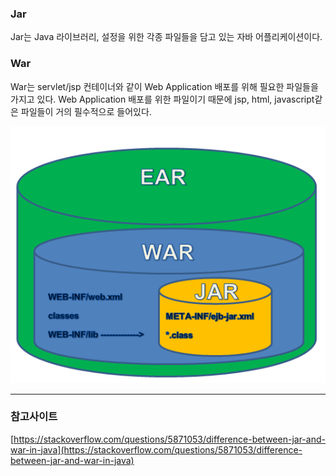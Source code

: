 ### Jar
Jar는 Java 라이브러리, 설정을 위한 각종 파일들을 담고 있는 자바 어플리케이션이다.

### War
War는 servlet/jsp 컨테이너와 같이 Web Application 배포를 위해 필요한 파일들을 가지고 있다. 
Web Application 배포를 위한 파일이기 때문에 jsp, html, javascript같은 파일들이 거의 필수적으로 들어있다. 

![](./Images/Jar-and-War1.png)


----
### 참고사이트
[https://stackoverflow.com/questions/5871053/difference-between-jar-and-war-in-java](https://stackoverflow.com/questions/5871053/difference-between-jar-and-war-in-java)

